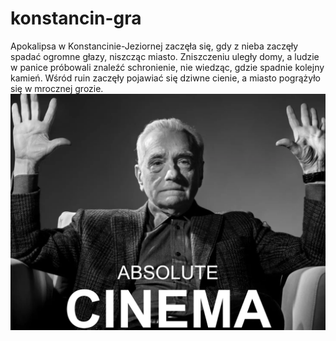 # konstancin-gra
Apokalipsa w Konstancinie-Jeziornej zaczęła się, gdy z nieba zaczęły spadać ogromne głazy, niszcząc miasto. Zniszczeniu uległy domy, a ludzie w panice próbowali znaleźć schronienie, nie wiedząc, gdzie spadnie kolejny kamień. Wśród ruin zaczęły pojawiać się dziwne cienie, a miasto pogrążyło się w mrocznej grozie.
<img src="preview.png">
